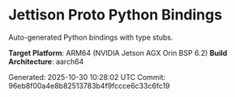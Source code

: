 # Jettison Proto Python Bindings

Auto-generated Python bindings with type stubs.

**Target Platform**: ARM64 (NVIDIA Jetson AGX Orin BSP 6.2)
**Build Architecture**: aarch64

Generated: 2025-10-30 10:28:02 UTC
Commit: 96eb8f00a4e8b82513783b4f9fccce6c33c6fc19
